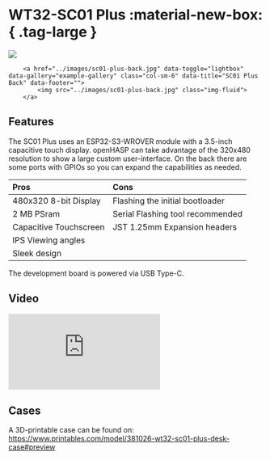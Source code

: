 # WT32-SC01 Plus :material-new-box:{ .tag-large }

<div class="row justify-content-center">
        <a href="../images/sc01-plus-front.jpg" data-toggle="lightbox" data-gallery="example-gallery" class="col-sm-6" data-title="SC01 Plus Front" data-footer="">
            <img src="../images/sc01-plus-front.jpg" class="img-fluid">
        </a>

        <a href="../images/sc01-plus-back.jpg" data-toggle="lightbox" data-gallery="example-gallery" class="col-sm-6" data-title="SC01 Plus Back" data-footer="">
            <img src="../images/sc01-plus-back.jpg" class="img-fluid">
        </a>
</div>


## Features

The SC01 Plus uses an ESP32-S3-WROVER module with a 3.5-inch capacitive touch display.
openHASP can take advantage of the 320x480 resolution to show a large custom user-interface.
On the back there are some ports with GPIOs so you can expand the capabilities as needed.

| Pros                   | Cons
|:-----                  |:----
| 480x320 8-bit Display  | Flashing the initial bootloader
| 2 MB PSram             | Serial Flashing tool recommended
| Capacitive Touchscreen | JST 1.25mm Expansion headers
| IPS Viewing angles     |
| Sleek design           |

The development board is powered via USB Type-C.

## Video

<div class="embed-responsive embed-responsive-16by9" style="max-width:560px; margin:auto;">
    <iframe title="YouTube video player" src="https://www.youtube.com/embed/6_-QRzNybXs?rel=0&controls=1" class="embed-responsive-item" frameborder="0" allow="accelerometer; clipboard-write; encrypted-media; gyroscope; picture-in-picture" allowfullscreen>
    </iframe>
</div>

## Cases

A 3D-printable case can be found on: https://www.printables.com/model/381026-wt32-sc01-plus-desk-case#preview

[1]: https://lcsc.com/product-detail/Development-Boards-Development-Kits_Wireless-tag-WT32-SC01_C555472.html
[2]: https://www.seeedstudio.com/ESP32-Development-board-WT32-SC01-p-4735.html
[3]: https://www.alibaba.com/product-detail/esp32-development-board-WT32-SC01-3_62534911683.html
[4]: http://www.wireless-tag.com/wp-content/uploads/2021/01/WT32-SC01DataSheetV3.3-2-with-nuts.pdf